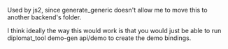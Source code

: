Used by js2, since generate_generic doesn't allow me to move this to another backend's folder.

I think ideally the way this would work is that you would just be able to run diplomat_tool demo-gen api/demo to create the demo bindings.
